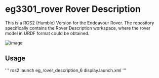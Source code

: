# eg3301_rover Rover Description

This is a ROS2 (Humble) Version for the Endeavour Rover. The repository specifically contains the Rover Description workspace, where the rover model in URDF format could be obtained. 


![image](https://github.com/looikx/eg3301_rover/assets/84984040/57be3204-7f58-4e83-942a-7f7d72412fc7)

## Usage 
'''
ros2 launch eg_rover_description_6 display.launch.xml 
'''
